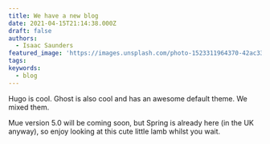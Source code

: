 ```yaml
---
title: We have a new blog
date: 2021-04-15T21:14:38.000Z
draft: false
authors:
  - Isaac Saunders
featured_image: 'https://images.unsplash.com/photo-1523311964370-42ac336c878b?ixid=MnwxMjA3fDB8MHxwaG90by1wYWdlfHx8fGVufDB8fHx8&ixlib=rb-1.2.1&auto=format&fit=crop&w=1650&q=80'
tags:
keywords:
  - blog
---
```


Hugo is cool. Ghost is also cool and has an awesome default theme. We mixed them.

Mue version 5.0 will be coming soon, but Spring is already here (in the UK anyway), so enjoy looking at this cute little lamb whilst you wait.
